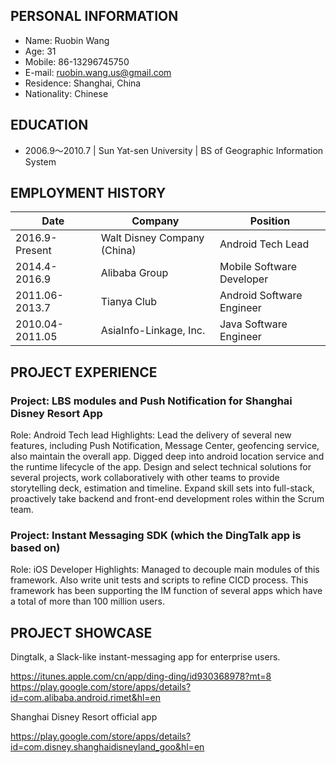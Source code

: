 ## PERSONAL INFORMATION
- Name:		Ruobin Wang			
- Age: 			31				
- Mobile: 	86-13296745750		
- E-mail: 			ruobin.wang.us@gmail.com
- Residence: 	Shanghai, China		
- Nationality:		Chinese
 

## EDUCATION
- 2006.9～2010.7    |    Sun Yat-sen University    |    BS of Geographic Information System

## EMPLOYMENT HISTORY
| Date | Company | Position |
| ----------- | ----------- | ----------- |
| 2016.9-Present | Walt Disney Company (China) | Android Tech Lead |
| 2014.4-2016.9 | Alibaba Group | Mobile Software Developer |
| 2011.06-2013.7 | Tianya Club | Android Software Engineer |
| 2010.04-2011.05 | AsiaInfo-Linkage, Inc. | Java Software Engineer |


## PROJECT EXPERIENCE
### Project: LBS modules and Push Notification for Shanghai Disney Resort App
Role: Android Tech lead
Highlights: 
Lead the delivery of several new features, including Push Notification, Message Center, geofencing service, also maintain the overall app.
Digged deep into android location service and the runtime lifecycle of the app.
Design and select technical solutions for several projects, work collaboratively with other teams to provide storytelling deck, estimation and timeline.
Expand skill sets into full-stack, proactively take backend and front-end development roles within the Scrum team.

### Project: Instant Messaging SDK (which the DingTalk app is based on)
Role: iOS Developer
Highlights: 
Managed to decouple main modules of this framework.
Also write unit tests and scripts to refine CICD process.
This framework has been supporting the IM function of several apps which have a total of more than 100 million users.
 

## PROJECT SHOWCASE
Dingtalk, a Slack-like instant-messaging app for enterprise users.

https://itunes.apple.com/cn/app/ding-ding/id930368978?mt=8
https://play.google.com/store/apps/details?id=com.alibaba.android.rimet&hl=en

Shanghai Disney Resort official app

https://play.google.com/store/apps/details?id=com.disney.shanghaidisneyland_goo&hl=en

